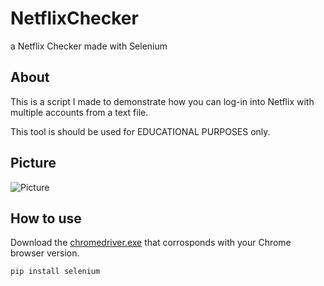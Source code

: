 # NetflixChecker
a Netflix Checker made with Selenium


## About

This is a script I made to demonstrate how you can log-in into Netflix with multiple accounts from a text file. 

This tool is should be used for EDUCATIONAL PURPOSES only.

## Picture
![Picture](https://i.postimg.cc/SKsp738V/netflix.png)


## How to use

Download the [chromedriver.exe](https://chromedriver.chromium.org/downloads) that corrosponds with your Chrome browser version.

```
pip install selenium
```
